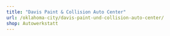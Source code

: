 ```yaml
---
title: "Davis Paint & Collision Auto Center"
url: /oklahoma-city/davis-paint-und-collision-auto-center/
shop: Autowerkstatt
---
```

